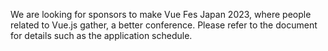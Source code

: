We are looking for sponsors to make Vue Fes Japan 2023, where people related to Vue.js gather, a better conference. Please refer to the document for details such as the application schedule.
